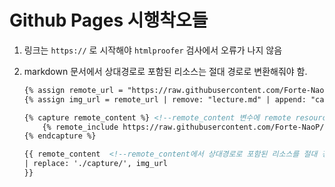 # Github Pages 시행착오들

1. 링크는 `https://` 로 시작해야 `htmlproofer` 검사에서 오류가 나지 않음
2. markdown 문서에서 상대경로로 포함된 리소스는 절대 경로로 변환해줘야 함.

    ```html
    {% assign remote_url = "https://raw.githubusercontent.com/Forte-NaoP/Note/main/study/Unreal/lecture.md" %}
    {% assign img_url = remote_url | remove: "lecture.md" | append: "capture/" %}

    {% capture remote_content %} <!--remote_content 변수에 remote resource 저장 -->
        {% remote_include https://raw.githubusercontent.com/Forte-NaoP/Note/main/study/Unreal/lecture.md %}
    {% endcapture %}

    {{ remote_content  <!--remote_content에서 상대경로로 포함된 리소스를 절대 경로로 변환 -->
    | replace: './capture/', img_url 
    }}
    ```